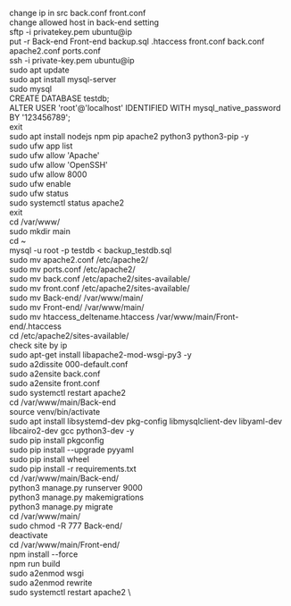 
change ip in src back.conf front.conf\
change allowed host in back-end setting \
sftp -i privatekey.pem ubuntu@ip \
put -r Back-end Front-end backup.sql .htaccess front.conf back.conf apache2.conf ports.conf \
ssh -i private-key.pem ubuntu@ip \
sudo apt update \
sudo apt install mysql-server \
sudo mysql  \
CREATE DATABASE testdb; \
ALTER USER 'root'@'localhost' IDENTIFIED WITH mysql_native_password BY '123456789'; \
exit \
sudo apt install nodejs npm pip apache2 python3 python3-pip  -y \
sudo ufw app list \
sudo ufw allow 'Apache' \
sudo ufw allow 'OpenSSH' \
sudo ufw allow 8000 \
sudo ufw enable  \
sudo ufw status  \
sudo systemctl status apache2  \
exit \
cd /var/www/ \
sudo mkdir main \
cd ~  \
mysql -u root -p testdb < backup_testdb.sql \
sudo mv apache2.conf /etc/apache2/ \
sudo mv ports.conf /etc/apache2/ \
sudo mv back.conf /etc/apache2/sites-available/ \
sudo mv front.conf /etc/apache2/sites-available/ \
sudo mv Back-end/ /var/www/main/ \
sudo mv Front-end/ /var/www/main/ \
sudo mv htaccess_deltename.htaccess /var/www/main/Front-end/.htaccess \
cd /etc/apache2/sites-available/ \
check site by ip  \
sudo  apt-get install libapache2-mod-wsgi-py3 -y \
sudo a2dissite 000-default.conf \
sudo a2ensite back.conf \
sudo a2ensite front.conf \
sudo systemctl restart apache2 \
cd /var/www/main/Back-end \
source venv/bin/activate \
sudo apt install libsystemd-dev pkg-config libmysqlclient-dev libyaml-dev libcairo2-dev gcc python3-dev -y \
sudo pip install pkgconfig \
sudo pip install --upgrade pyyaml \
sudo pip install wheel \
sudo pip install -r requirements.txt \
cd /var/www/main/Back-end/ \
python3 manage.py runserver 9000 \
python3 manage.py makemigrations  \
python3 manage.py migrate \
cd /var/www/main/ \
sudo chmod -R 777 Back-end/ \
deactivate \
cd /var/www/main/Front-end/ \
npm install --force \
npm run build \
sudo a2enmod wsgi \
sudo a2enmod rewrite \
sudo systemctl restart apache2 \




























